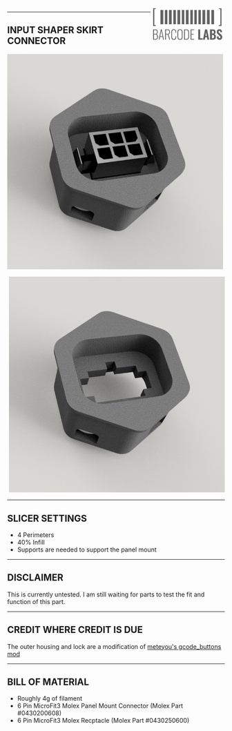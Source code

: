 <img align="right" width="172" height="84" src="IMAGES/BARCODE_LABS.png">

--------------------------------------------------------------------------------
INPUT SHAPER SKIRT CONNECTOR
--------------------------------------------------------------------------------
<div>
	<p align="left">
	  <img src="IMAGES/RENDER_1.png" width="500" title="Rendering of Input Shaper Skirt Connector">
	</p>
	<p align="right">
	  <img src="IMAGES/RENDER_2.png" width="500" title="Rendering of Input Shaper Skirt Connector">
	</p>
</div>

--------------------------------------------------------------------------------
SLICER SETTINGS
--------------------------------------------------------------------------------
- 4 Perimeters
- 40% Infill
- Supports are needed to support the panel mount

--------------------------------------------------------------------------------
DISCLAIMER
--------------------------------------------------------------------------------
This is currently untested.  I am still waiting for parts to test the fit and function of this part.

--------------------------------------------------------------------------------
CREDIT WHERE CREDIT IS DUE
--------------------------------------------------------------------------------
The outer housing and lock are a modification of [meteyou's gcode_buttons mod](https://github.com/VoronDesign/VoronUsers/tree/6276301a56bc56613037522765a65a276ac625d4/legacy_printers/printer_mods/meteyou/gcode_buttons)

--------------------------------------------------------------------------------
BILL OF MATERIAL
--------------------------------------------------------------------------------
- Roughly 4g of filament
- 6 Pin MicroFit3 Molex Panel Mount Connector (Molex Part #0430200608)
- 6 Pin MicroFit3 Molex Recptacle (Molex Part #0430250600)